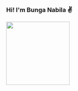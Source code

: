 ### Hi! I'm Bunga Nabila ✌️
<div>
  <img src="https://i.stack.imgur.com/gN4HK.gif" width="170" height="170">
</div>
